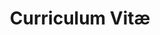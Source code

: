 ---
title: Curriculum Vitæ
layout: cv
actions:
  - label: "Download as PDF"
    icon: pdf
    url: "pages/images/Patrick_Musau_CV.pdf"
---